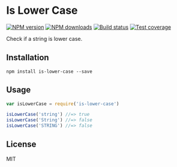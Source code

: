 # Is Lower Case

[![NPM version][npm-image]][npm-url]
[![NPM downloads][downloads-image]][downloads-url]
[![Build status][travis-image]][travis-url]
[![Test coverage][coveralls-image]][coveralls-url]

Check if a string is lower case.

## Installation

```
npm install is-lower-case --save
```

## Usage

```js
var isLowerCase = require('is-lower-case')

isLowerCase('string') //=> true
isLowerCase('String') //=> false
isLowerCase('STRING') //=> false
```

## License

MIT

[npm-image]: https://img.shields.io/npm/v/is-lower-case.svg?style=flat
[npm-url]: https://npmjs.org/package/is-lower-case
[downloads-image]: https://img.shields.io/npm/dm/lower-case.svg?style=flat
[downloads-url]: https://npmjs.org/package/lower-case
[travis-image]: https://img.shields.io/travis/blakeembrey/is-lower-case.svg?style=flat
[travis-url]: https://travis-ci.org/blakeembrey/is-lower-case
[coveralls-image]: https://img.shields.io/coveralls/blakeembrey/is-lower-case.svg?style=flat
[coveralls-url]: https://coveralls.io/r/blakeembrey/is-lower-case?branch=master
